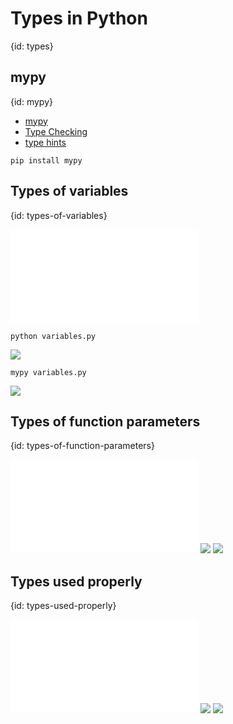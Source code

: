 # Types in Python
{id: types}

## mypy
{id: mypy}

* [mypy](http://mypy-lang.org/)
* [Type Checking](https://realpython.com/python-type-checking/)
* [type hints](https://docs.python.org/library/typing.html)

```
pip install mypy
```

## Types of variables
{id: types-of-variables}

![](examples/types/variables.py)

`python variables.py`

![](examples/types/variables.out)

`mypy variables.py`

![](examples/types/variables.mypy)

## Types of function parameters
{id: types-of-function-parameters}

![](examples/types/function.py)
![](examples/types/function.out)
![](examples/types/function.mypy)

## Types used properly
{id: types-used-properly}


![](examples/types/good.py)
![](examples/types/good.out)
![](examples/types/good.mypy)
